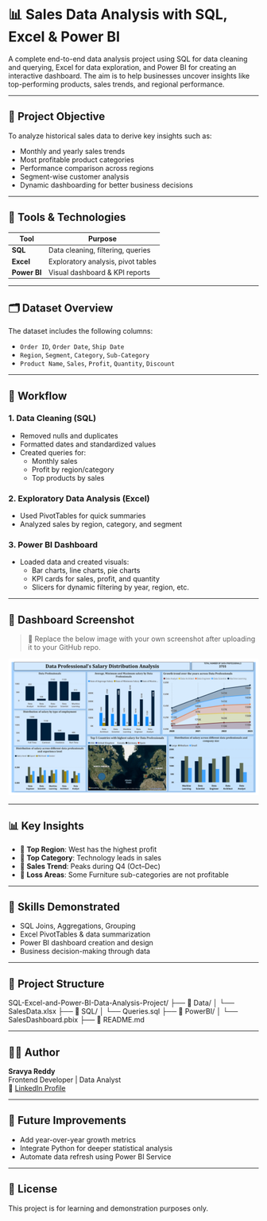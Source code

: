 # 📊 Sales Data Analysis with SQL, Excel & Power BI

A complete end-to-end data analysis project using SQL for data cleaning and querying, Excel for data exploration, and Power BI for creating an interactive dashboard. The aim is to help businesses uncover insights like top-performing products, sales trends, and regional performance.

---

## 📌 Project Objective

To analyze historical sales data to derive key insights such as:
- Monthly and yearly sales trends
- Most profitable product categories
- Performance comparison across regions
- Segment-wise customer analysis
- Dynamic dashboarding for better business decisions

---

## 🧰 Tools & Technologies

| Tool        | Purpose                          |
|-------------|-----------------------------------|
| **SQL**     | Data cleaning, filtering, queries |
| **Excel**   | Exploratory analysis, pivot tables |
| **Power BI**| Visual dashboard & KPI reports    |

---

## 🗂️ Dataset Overview

The dataset includes the following columns:

- `Order ID`, `Order Date`, `Ship Date`
- `Region`, `Segment`, `Category`, `Sub-Category`
- `Product Name`, `Sales`, `Profit`, `Quantity`, `Discount`

---

## 🔄 Workflow

### 1. **Data Cleaning (SQL)**
- Removed nulls and duplicates
- Formatted dates and standardized values
- Created queries for:
  - Monthly sales
  - Profit by region/category
  - Top products by sales

### 2. **Exploratory Data Analysis (Excel)**
- Used PivotTables for quick summaries
- Analyzed sales by region, category, and segment

### 3. **Power BI Dashboard**
- Loaded data and created visuals:
  - Bar charts, line charts, pie charts
  - KPI cards for sales, profit, and quantity
  - Slicers for dynamic filtering by year, region, etc.

---

## 📸 Dashboard Screenshot

> 📍 Replace the below image with your own screenshot after uploading it to your GitHub repo.

![Sales Dashboard Screenshot](https://github.com/sravya7777/Sales-Data-Analysis-with-SQL-Excel-Power-BI/blob/main/data-analyst(sale).png)

---

## 📊 Key Insights

- 📍 **Top Region**: West has the highest profit
- 📍 **Top Category**: Technology leads in sales
- 📍 **Sales Trend**: Peaks during Q4 (Oct–Dec)
- 📍 **Loss Areas**: Some Furniture sub-categories are not profitable

---

## 🧠 Skills Demonstrated

- SQL Joins, Aggregations, Grouping
- Excel PivotTables & data summarization
- Power BI dashboard creation and design
- Business decision-making through data

---

## 📂 Project Structure

SQL-Excel-and-Power-BI-Data-Analysis-Project/
├── 📁 Data/
│ └── SalesData.xlsx
├── 📁 SQL/
│ └── Queries.sql
├── 📁 PowerBI/
│ └── SalesDashboard.pbix
├── 📄 README.md


---

## 👩‍💻 Author

**Sravya Reddy**  
Frontend Developer | Data Analyst  
🔗 [LinkedIn Profile](https://www.linkedin.com/in/sravya-reddy-545632265/)

---

## 🏁 Future Improvements

- Add year-over-year growth metrics
- Integrate Python for deeper statistical analysis
- Automate data refresh using Power BI Service

---

## 📄 License

This project is for learning and demonstration purposes only.
